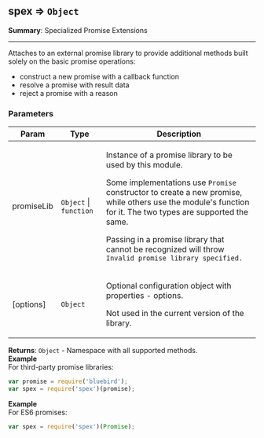 <a name="module_spex"></a>
## spex ⇒ <code>Object</code>
**Summary**: Specialized Promise Extensions  

---
Attaches to an external promise library to provide additional methods built solelyon the basic promise operations: - construct a new promise with a callback function - resolve a promise with result data - reject a promise with a reason

### Parameters
<table>
  <thead>
    <tr>
      <th>Param</th><th>Type</th><th>Description</th>
    </tr>
  </thead>
  <tbody>
<tr>
    <td>promiseLib</td><td><code>Object</code> | <code>function</code></td><td><p>Instance of a promise library to be used by this module.</p>
<p>Some implementations use <code>Promise</code> constructor to create a new promise, while
others use the module&#39;s function for it. The two types are supported the same.</p>
<p>Passing in a promise library that cannot be recognized will throw
<code>Invalid promise library specified.</code></p>
</td>
    </tr><tr>
    <td>[options]</td><td><code>Object</code></td><td><p>Optional configuration object with properties - options.</p>
<p>Not used in the current version of the library.</p>
</td>
    </tr>  </tbody>
</table>

**Returns**: <code>Object</code> - Namespace with all supported methods.  
**Example**  
For third-party promise libraries:```jsvar promise = require('bluebird');var spex = require('spex')(promise);```
**Example**  
For ES6 promises:```jsvar spex = require('spex')(Promise);```
